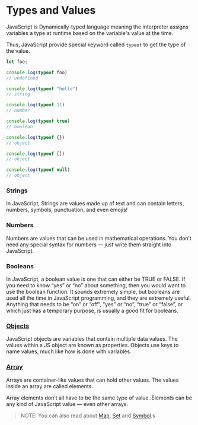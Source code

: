 # Types and Values

JavaScript is Dynamically-typed language meaning the interpreter assigns variables a type at runtime based on the variable's value at the time.

Thus, JavaScript provide special keyword called `typeof` to get the type of the value.

```JavaScript
let foo;

console.log(typeof foo)
// undefined

console.log(typeof "hello")
// string

console.log(typeof 11)
// number

console.log(typeof true)
// boolean

console.log(typeof {})
// object

console.log(typeof [])
// object

console.log(typeof null)
// object
```

<!-- ## Primitives -->

### Strings

In JavaScript, Strings are values made up of text and can contain letters, numbers, symbols, punctuation, and even emojis!

### Numbers

Numbers are values that can be used in mathematical operations. You don’t need any special syntax for numbers — just write them straight into JavaScript.

### Booleans

In JavaScript, a boolean value is one that can either be TRUE or FALSE. If you need to know “yes” or “no” about something, then you would want to use the boolean function. It sounds extremely simple, but booleans are used all the time in JavaScript programming, and they are extremely useful. Anything that needs to be “on” or “off”, “yes” or “no”, “true” or “false”, or which just has a temporary purpose, is usually a good fit for booleans.

<!-- ## Composites -->

### [Objects]()

JavaScript objects are variables that contain multiple data values. The values within a JS object are known as properties. Objects use keys to name values, much like how is done with variables.

### [Array]()

Arrays are container-like values that can hold other values. The values inside an array are called elements.

Array elements don’t all have to be the same type of value. Elements can be any kind of JavaScript value — even other arrays.

> NOTE:
> You can also read about [Map](https://developer.mozilla.org/en-US/docs/Web/JavaScript/Reference/Global_Objects/Map), [Set](https://developer.mozilla.org/en-US/docs/Web/JavaScript/Reference/Global_Objects/Set) and [Symbol](https://developer.mozilla.org/en-US/docs/Web/JavaScript/Reference/Global_Objects/Symbol).s
